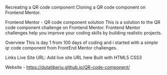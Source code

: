 Recreating a QR code component
Cloning a QR code component on Frontend Mentor.

Frontend Mentor - QR code component solution
This is a solution to the QR code component challenge on Frontend Mentor. Frontend Mentor challenges help you improve your coding skills by building realistic projects.

Overview
This is day 1 from 100 days of coding and i started with a simple qr code component from FrontEnd Mentor challenges. 

Links
Live Site URL: Add live site URL here
Built with
HTML5
CSS3

Website - https://dutatiberiu.github.io/QR-code-component/
